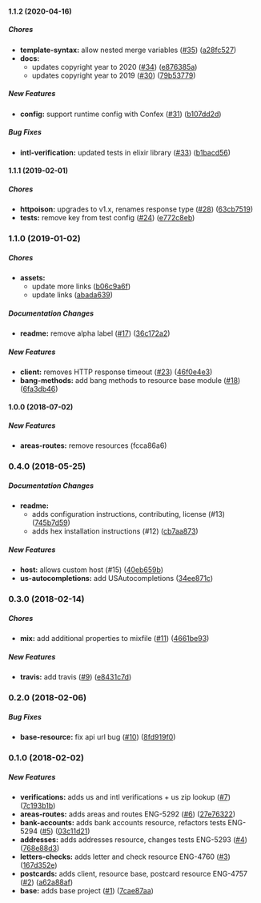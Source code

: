 #### 1.1.2 (2020-04-16)

##### Chores

* **template-syntax:**  allow nested merge variables ([#35](https://github.com/lob/lob-elixir/pull/35)) ([a28fc527](https://github.com/lob/lob-elixir/commit/a28fc52757372f08941cf646684aee924eb92872))
* **docs:**
  *  updates copyright year to 2020 ([#34](https://github.com/lob/lob-elixir/pull/34)) ([e876385a](https://github.com/lob/lob-elixir/commit/e876385a94955e5b7195ac1dc75ebab0a53892dc))
  *  updates copyright year to 2019 ([#30](https://github.com/lob/lob-elixir/pull/30)) ([79b53779](https://github.com/lob/lob-elixir/commit/79b53779ad0b500db899283bd83ab9cbe09973e8))

##### New Features

* **config:**  support runtime config with Confex ([#31](https://github.com/lob/lob-elixir/pull/31)) ([b107dd2d](https://github.com/lob/lob-elixir/commit/b107dd2da7ce8dee4e1de403d0cf91c0b642a783))

##### Bug Fixes

* **intl-verification:**  updated tests in elixir library ([#33](https://github.com/lob/lob-elixir/pull/33)) ([b1bacd56](https://github.com/lob/lob-elixir/commit/b1bacd56fd3a1752cdbda4614354b3120cbc0841))

#### 1.1.1 (2019-02-01)

##### Chores

* **httpoison:**  upgrades to v1.x, renames response type ([#28](https://github.com/lob/lob-elixir/pull/28)) ([63cb7519](https://github.com/lob/lob-elixir/commit/63cb7519d72757de3e1a98d7100583302ea0edf0))
* **tests:**  remove key from test config ([#24](https://github.com/lob/lob-elixir/pull/24)) ([e772c8eb](https://github.com/lob/lob-elixir/commit/e772c8eb01a8e7cf08decdd6d52f2cde157bdb31))

### 1.1.0 (2019-01-02)

##### Chores

* **assets:**
  *  update more links ([b06c9a6f](https://github.com/lob/lob-elixir/commit/b06c9a6fda90fa889d39d2ed9a2d035e89b45c55))
  *  update links ([abada639](https://github.com/lob/lob-elixir/commit/abada6390905fa0871f5d3ad9b367bc811b9b876))

##### Documentation Changes

* **readme:**  remove alpha label ([#17](https://github.com/lob/lob-elixir/pull/17)) ([36c172a2](https://github.com/lob/lob-elixir/commit/36c172a262d57dbfb9c68e92ebc369ecc60b451e))

##### New Features

* **client:**  removes HTTP response timeout ([#23](https://github.com/lob/lob-elixir/pull/23)) ([46f0e4e3](https://github.com/lob/lob-elixir/commit/46f0e4e3378311841fb65e344b48063a7eb1c084))
* **bang-methods:**  add bang methods to resource base module ([#18](https://github.com/lob/lob-elixir/pull/18)) ([6fa3db46](https://github.com/lob/lob-elixir/commit/6fa3db46a87ac8fd12cb7f5f2cb6ec1e8ced68a3))

#### 1.0.0 (2018-07-02)

##### New Features

* **areas-routes:** remove resources (fcca86a6)

### 0.4.0 (2018-05-25)

##### Documentation Changes

* **readme:**
  * adds configuration instructions, contributing, license (#13) ([745b7d59](https://github.com/lob/lob-elixir/commit/745b7d5980468c46156e3cf1c6004c394b296dbc))
  * adds hex installation instructions (#12) ([cb7aa873](https://github.com/lob/lob-elixir/commit/cb7aa873e5b871c253031725424733427af84d70))

##### New Features

* **host:** allows custom host (#15) ([40eb659b](https://github.com/lob/lob-elixir/commit/40eb659b395f11e9b909de252c465845e5db76b9))
* **us-autocompletions:** add USAutocompletions ([34ee871c](https://github.com/lob/lob-elixir/commit/34ee871c428d5c69be1ab646b0a30fa49ce5a2b6))

### 0.3.0 (2018-02-14)

##### Chores

* **mix:**  add additional properties to mixfile ([#11](https://github.com/lob/lob-elixir/pull/11)) ([4661be93](https://github.com/lob/lob-elixir/commit/4661be938d63461a84a913efe3cf7f63e81bd719))

##### New Features

* **travis:**  add travis ([#9](https://github.com/lob/lob-elixir/pull/9)) ([e8431c7d](https://github.com/lob/lob-elixir/commit/e8431c7d424391874887721ea6cb27d75f466087))

### 0.2.0 (2018-02-06)

##### Bug Fixes

* **base-resource:**  fix api url bug ([#10](https://github.com/lob/lob-elixir/pull/10)) ([8fd919f0](https://github.com/lob/lob-elixir/commit/8fd919f0ac14aa7224f18544877c8e83792763b1))

### 0.1.0 (2018-02-02)

##### New Features

* **verifications:**  adds us and intl verifications + us zip lookup ([#7](https://github.com/lob/lob-elixir/pull/7)) ([7c193b1b](https://github.com/lob/lob-elixir/commit/7c193b1b6d272492297b9054f5ee5cc76ddb6f47))
* **areas-routes:**  adds areas and routes ENG-5292 ([#6](https://github.com/lob/lob-elixir/pull/6)) ([27e76322](https://github.com/lob/lob-elixir/commit/27e763220fefbe6d4434426caba5b291b9538819))
* **bank-accounts:**  adds bank accounts resource, refactors tests ENG-5294 ([#5](https://github.com/lob/lob-elixir/pull/5)) ([03c11d21](https://github.com/lob/lob-elixir/commit/03c11d211ac0a1a9c053ef4d1cae1012b6a25eec))
* **addresses:**  adds addresses resource, changes tests ENG-5293 ([#4](https://github.com/lob/lob-elixir/pull/4)) ([768e88d3](https://github.com/lob/lob-elixir/commit/768e88d3dfe0a86163998db9c5453c4735038b54))
* **letters-checks:**  adds letter and check resource ENG-4760 ([#3](https://github.com/lob/lob-elixir/pull/3)) ([167d352e](https://github.com/lob/lob-elixir/commit/167d352e7dd001988da011d7bbced4d41d1b108f))
* **postcards:**  adds client, resource base, postcard resource ENG-4757 ([#2](https://github.com/lob/lob-elixir/pull/2)) ([a62a88af](https://github.com/lob/lob-elixir/commit/a62a88af084024fdd7ef1a12a0a447ef2f63333c))
* **base:**  adds base project ([#1](https://github.com/lob/lob-elixir/pull/1)) ([7cae87aa](https://github.com/lob/lob-elixir/commit/7cae87aa99abbdc1668fbc940ad11eee6d4be745))
